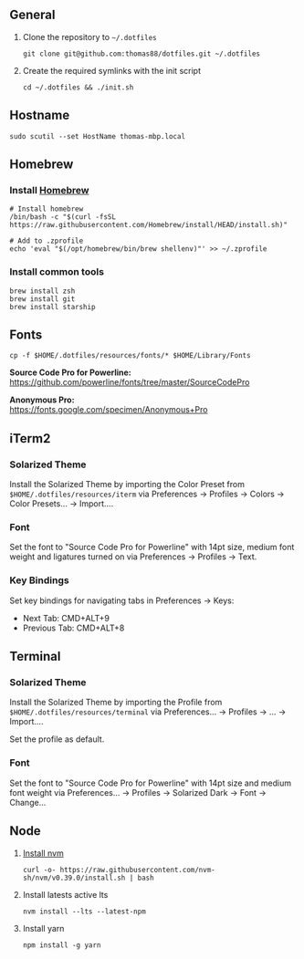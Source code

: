 ## General

1. Clone the repository to `~/.dotfiles`
  
   `git clone git@github.com:thomas88/dotfiles.git ~/.dotfiles`
   
2. Create the required symlinks with the init script

   `cd ~/.dotfiles && ./init.sh`

## Hostname

`sudo scutil --set HostName thomas-mbp.local`

## Homebrew

### Install [Homebrew](https://brew.sh/)

```
# Install homebrew
/bin/bash -c "$(curl -fsSL https://raw.githubusercontent.com/Homebrew/install/HEAD/install.sh)"

# Add to .zprofile
echo 'eval "$(/opt/homebrew/bin/brew shellenv)"' >> ~/.zprofile 
```

### Install common tools

`brew install zsh`  
`brew install git`  
`brew install starship`  

## Fonts

`cp -f $HOME/.dotfiles/resources/fonts/* $HOME/Library/Fonts`

**Source Code Pro for Powerline:**  
https://github.com/powerline/fonts/tree/master/SourceCodePro

**Anonymous Pro:**  
https://fonts.google.com/specimen/Anonymous+Pro

## iTerm2

### Solarized Theme

Install the Solarized Theme by importing the Color Preset from `$HOME/.dotfiles/resources/iterm` via Preferences -> Profiles -> Colors -> Color Presets… -> Import….

### Font

Set the font to "Source Code Pro for Powerline" with 14pt size, medium font weight and ligatures turned on via Preferences -> Profiles -> Text.

### Key Bindings

Set key bindings for navigating tabs in Preferences -> Keys:
- Next Tab: CMD+ALT+9
- Previous Tab: CMD+ALT+8

## Terminal

### Solarized Theme

Install the Solarized Theme by importing the Profile from `$HOME/.dotfiles/resources/terminal` via Preferences... -> Profiles -> ... -> Import….

Set the profile as default.

### Font

Set the font to "Source Code Pro for Powerline" with 14pt size and medium font weight via Preferences... -> Profiles -> Solarized Dark -> Font -> Change...

## Node

1. [Install nvm](https://github.com/nvm-sh/nvm)

    `curl -o- https://raw.githubusercontent.com/nvm-sh/nvm/v0.39.0/install.sh | bash`
    
2. Install latests active lts
   
    `nvm install --lts --latest-npm`
    
3. Install yarn

    `npm install -g yarn`
 
